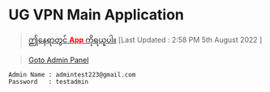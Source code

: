 # UG VPN Main Application

> [ဤနေရာတွင် <span style="color:red;"><b>App</b></span> ကိုရယူပါ။](https://drive.google.com/file/d/1mPpoKShPWcyrSDlQzsQXPNmRH0pxY5oR/view?usp=sharing) [Last Updated : 2:58 PM 5th August 2022 ]


> [Goto Admin Panel](https://ugvpn-e7fad.firebaseapp.com/)

```
Admin Name : admintest223@gmail.com 
Password   : testadmin
```


